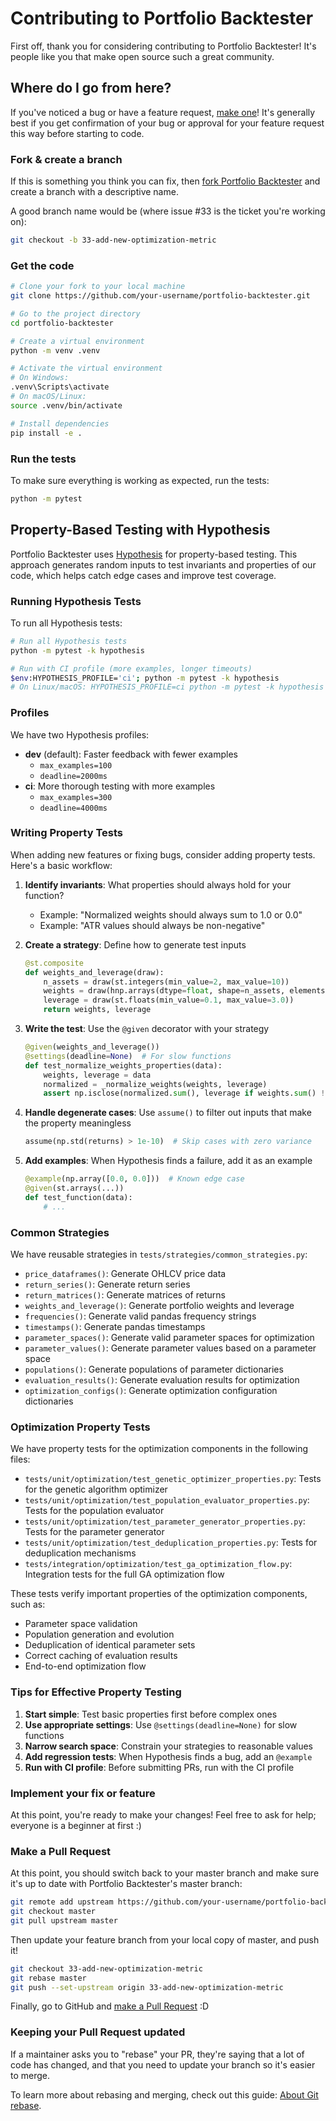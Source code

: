 # Contributing to Portfolio Backtester

First off, thank you for considering contributing to Portfolio Backtester! It's people like you that make open source such a great community.

## Where do I go from here?

If you've noticed a bug or have a feature request, [make one](https://github.com/your-username/portfolio-backtester/issues/new)! It's generally best if you get confirmation of your bug or approval for your feature request this way before starting to code.

### Fork & create a branch

If this is something you think you can fix, then [fork Portfolio Backtester](https://github.com/your-username/portfolio-backtester/fork) and create a branch with a descriptive name.

A good branch name would be (where issue #33 is the ticket you're working on):

```bash
git checkout -b 33-add-new-optimization-metric
```

### Get the code

```bash
# Clone your fork to your local machine
git clone https://github.com/your-username/portfolio-backtester.git

# Go to the project directory
cd portfolio-backtester

# Create a virtual environment
python -m venv .venv

# Activate the virtual environment
# On Windows:
.venv\Scripts\activate
# On macOS/Linux:
source .venv/bin/activate

# Install dependencies
pip install -e .
```

### Run the tests

To make sure everything is working as expected, run the tests:

```bash
python -m pytest
```

## Property-Based Testing with Hypothesis

Portfolio Backtester uses [Hypothesis](https://hypothesis.readthedocs.io/) for property-based testing. This approach generates random inputs to test invariants and properties of our code, which helps catch edge cases and improve test coverage.

### Running Hypothesis Tests

To run all Hypothesis tests:

```bash
# Run all Hypothesis tests
python -m pytest -k hypothesis

# Run with CI profile (more examples, longer timeouts)
$env:HYPOTHESIS_PROFILE='ci'; python -m pytest -k hypothesis
# On Linux/macOS: HYPOTHESIS_PROFILE=ci python -m pytest -k hypothesis
```

### Profiles

We have two Hypothesis profiles:

- **dev** (default): Faster feedback with fewer examples
  - `max_examples=100`
  - `deadline=2000ms`
- **ci**: More thorough testing with more examples
  - `max_examples=300`
  - `deadline=4000ms`

### Writing Property Tests

When adding new features or fixing bugs, consider adding property tests. Here's a basic workflow:

1. **Identify invariants**: What properties should always hold for your function?
   - Example: "Normalized weights should always sum to 1.0 or 0.0"
   - Example: "ATR values should always be non-negative"

2. **Create a strategy**: Define how to generate test inputs
   ```python
   @st.composite
   def weights_and_leverage(draw):
       n_assets = draw(st.integers(min_value=2, max_value=10))
       weights = draw(hnp.arrays(dtype=float, shape=n_assets, elements=st.floats(...)))
       leverage = draw(st.floats(min_value=0.1, max_value=3.0))
       return weights, leverage
   ```

3. **Write the test**: Use the `@given` decorator with your strategy
   ```python
   @given(weights_and_leverage())
   @settings(deadline=None)  # For slow functions
   def test_normalize_weights_properties(data):
       weights, leverage = data
       normalized = _normalize_weights(weights, leverage)
       assert np.isclose(normalized.sum(), leverage if weights.sum() != 0 else 0)
   ```

4. **Handle degenerate cases**: Use `assume()` to filter out inputs that make the property meaningless
   ```python
   assume(np.std(returns) > 1e-10)  # Skip cases with zero variance
   ```

5. **Add examples**: When Hypothesis finds a failure, add it as an example
   ```python
   @example(np.array([0.0, 0.0]))  # Known edge case
   @given(st.arrays(...))
   def test_function(data):
       # ...
   ```

### Common Strategies

We have reusable strategies in `tests/strategies/common_strategies.py`:

- `price_dataframes()`: Generate OHLCV price data
- `return_series()`: Generate return series
- `return_matrices()`: Generate matrices of returns
- `weights_and_leverage()`: Generate portfolio weights and leverage
- `frequencies()`: Generate valid pandas frequency strings
- `timestamps()`: Generate pandas timestamps
- `parameter_spaces()`: Generate valid parameter spaces for optimization
- `parameter_values()`: Generate parameter values based on a parameter space
- `populations()`: Generate populations of parameter dictionaries
- `evaluation_results()`: Generate evaluation results for optimization
- `optimization_configs()`: Generate optimization configuration dictionaries

### Optimization Property Tests

We have property tests for the optimization components in the following files:

- `tests/unit/optimization/test_genetic_optimizer_properties.py`: Tests for the genetic algorithm optimizer
- `tests/unit/optimization/test_population_evaluator_properties.py`: Tests for the population evaluator
- `tests/unit/optimization/test_parameter_generator_properties.py`: Tests for the parameter generator
- `tests/unit/optimization/test_deduplication_properties.py`: Tests for deduplication mechanisms
- `tests/integration/optimization/test_ga_optimization_flow.py`: Integration tests for the full GA optimization flow

These tests verify important properties of the optimization components, such as:

- Parameter space validation
- Population generation and evolution
- Deduplication of identical parameter sets
- Correct caching of evaluation results
- End-to-end optimization flow

### Tips for Effective Property Testing

1. **Start simple**: Test basic properties first before complex ones
2. **Use appropriate settings**: Use `@settings(deadline=None)` for slow functions
3. **Narrow search space**: Constrain your strategies to reasonable values
4. **Add regression tests**: When Hypothesis finds a bug, add an `@example`
5. **Run with CI profile**: Before submitting PRs, run with the CI profile

### Implement your fix or feature

At this point, you're ready to make your changes! Feel free to ask for help; everyone is a beginner at first :)

### Make a Pull Request

At this point, you should switch back to your master branch and make sure it's up to date with Portfolio Backtester's master branch:

```bash
git remote add upstream https://github.com/your-username/portfolio-backtester.git
git checkout master
git pull upstream master
```

Then update your feature branch from your local copy of master, and push it!

```bash
git checkout 33-add-new-optimization-metric
git rebase master
git push --set-upstream origin 33-add-new-optimization-metric
```

Finally, go to GitHub and [make a Pull Request](https://github.com/your-username/portfolio-backtester/compare) :D

### Keeping your Pull Request updated

If a maintainer asks you to "rebase" your PR, they're saying that a lot of code has changed, and that you need to update your branch so it's easier to merge.

To learn more about rebasing and merging, check out this guide: [About Git rebase](https://docs.github.com/en/get-started/using-git/about-git-rebase).